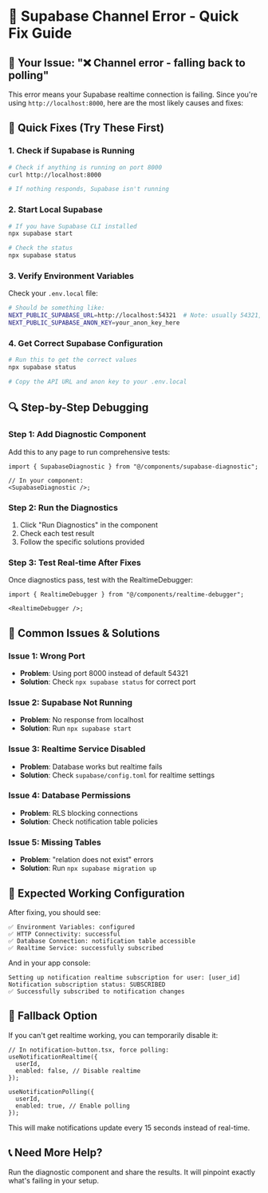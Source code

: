 # 🚨 Supabase Channel Error - Quick Fix Guide

## 🎯 **Your Issue: "❌ Channel error - falling back to polling"**

This error means your Supabase realtime connection is failing. Since you're using `http://localhost:8000`, here are the most likely causes and fixes:

## 🔧 **Quick Fixes (Try These First)**

### 1. **Check if Supabase is Running**

```bash
# Check if anything is running on port 8000
curl http://localhost:8000

# If nothing responds, Supabase isn't running
```

### 2. **Start Local Supabase**

```bash
# If you have Supabase CLI installed
npx supabase start

# Check the status
npx supabase status
```

### 3. **Verify Environment Variables**

Check your `.env.local` file:

```bash
# Should be something like:
NEXT_PUBLIC_SUPABASE_URL=http://localhost:54321  # Note: usually 54321, not 8000
NEXT_PUBLIC_SUPABASE_ANON_KEY=your_anon_key_here
```

### 4. **Get Correct Supabase Configuration**

```bash
# Run this to get the correct values
npx supabase status

# Copy the API URL and anon key to your .env.local
```

## 🔍 **Step-by-Step Debugging**

### Step 1: Add Diagnostic Component

Add this to any page to run comprehensive tests:

```tsx
import { SupabaseDiagnostic } from "@/components/supabase-diagnostic";

// In your component:
<SupabaseDiagnostic />;
```

### Step 2: Run the Diagnostics

1. Click "Run Diagnostics" in the component
2. Check each test result
3. Follow the specific solutions provided

### Step 3: Test Real-time After Fixes

Once diagnostics pass, test with the RealtimeDebugger:

```tsx
import { RealtimeDebugger } from "@/components/realtime-debugger";

<RealtimeDebugger />;
```

## 🐛 **Common Issues & Solutions**

### Issue 1: Wrong Port

- **Problem**: Using port 8000 instead of default 54321
- **Solution**: Check `npx supabase status` for correct port

### Issue 2: Supabase Not Running

- **Problem**: No response from localhost
- **Solution**: Run `npx supabase start`

### Issue 3: Realtime Service Disabled

- **Problem**: Database works but realtime fails
- **Solution**: Check `supabase/config.toml` for realtime settings

### Issue 4: Database Permissions

- **Problem**: RLS blocking connections
- **Solution**: Check notification table policies

### Issue 5: Missing Tables

- **Problem**: "relation does not exist" errors
- **Solution**: Run `npx supabase migration up`

## 🎯 **Expected Working Configuration**

After fixing, you should see:

```
✅ Environment Variables: configured
✅ HTTP Connectivity: successful
✅ Database Connection: notification table accessible
✅ Realtime Service: successfully subscribed
```

And in your app console:

```
Setting up notification realtime subscription for user: [user_id]
Notification subscription status: SUBSCRIBED
✅ Successfully subscribed to notification changes
```

## 🔄 **Fallback Option**

If you can't get realtime working, you can temporarily disable it:

```tsx
// In notification-button.tsx, force polling:
useNotificationRealtime({
  userId,
  enabled: false, // Disable realtime
});

useNotificationPolling({
  userId,
  enabled: true, // Enable polling
});
```

This will make notifications update every 15 seconds instead of real-time.

## 📞 **Need More Help?**

Run the diagnostic component and share the results. It will pinpoint exactly what's failing in your setup.
